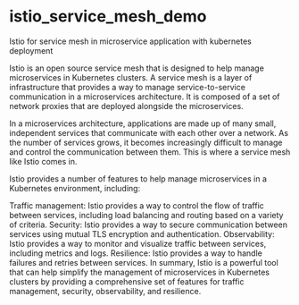 # istio_service_mesh_demo
Istio for service mesh in microservice application with kubernetes deployment 


Istio is an open source service mesh that is designed to help manage microservices in Kubernetes clusters. A service mesh is a layer of infrastructure that provides a way to manage service-to-service communication in a microservices architecture. It is composed of a set of network proxies that are deployed alongside the microservices.

In a microservices architecture, applications are made up of many small, independent services that communicate with each other over a network. As the number of services grows, it becomes increasingly difficult to manage and control the communication between them. This is where a service mesh like Istio comes in.

Istio provides a number of features to help manage microservices in a Kubernetes environment, including:

Traffic management: Istio provides a way to control the flow of traffic between services, including load balancing and routing based on a variety of criteria.
Security: Istio provides a way to secure communication between services using mutual TLS encryption and authentication.
Observability: Istio provides a way to monitor and visualize traffic between services, including metrics and logs.
Resilience: Istio provides a way to handle failures and retries between services.
In summary, Istio is a powerful tool that can help simplify the management of microservices in Kubernetes clusters by providing a comprehensive set of features for traffic management, security, observability, and resilience.
